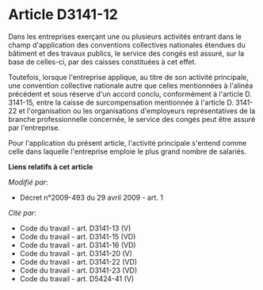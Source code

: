 # Article D3141-12

Dans les entreprises exerçant une ou plusieurs activités entrant dans le champ d'application des conventions collectives
nationales étendues du bâtiment et des travaux publics, le service des congés est assuré, sur la base de celles-ci, par des
caisses constituées à cet effet. 

Toutefois, lorsque l'entreprise applique, au titre de son activité principale, une convention collective nationale autre que
celles mentionnées à l'alinéa précédent et sous réserve d'un accord conclu, conformément à l'article D. 3141-15, entre la
caisse de surcompensation mentionnée à l'article D. 3141-22 et l'organisation ou les organisations d'employeurs
représentatives de la branche professionnelle concernée, le service des congés peut être assuré par l'entreprise. 

Pour l'application du présent article, l'activité principale s'entend comme celle dans laquelle l'entreprise emploie le plus
grand nombre de salariés.

**Liens relatifs à cet article**

_Modifié par_:

  - Décret n°2009-493 du 29 avril 2009 - art. 1

_Cité par_:

  - Code du travail - art. D3141-13 (V)
  - Code du travail - art. D3141-15 (VD)
  - Code du travail - art. D3141-16 (VD)
  - Code du travail - art. D3141-20 (V)
  - Code du travail - art. D3141-22 (VD)
  - Code du travail - art. D3141-23 (VD)
  - Code du travail - art. D5424-41 (V)

